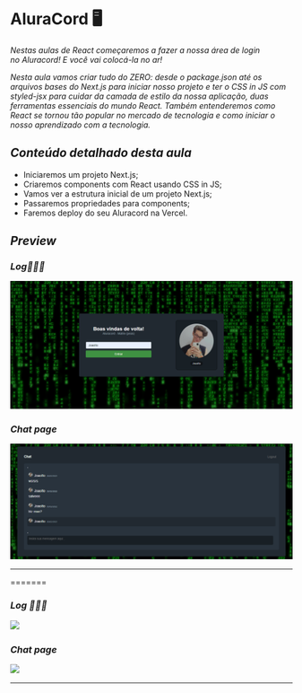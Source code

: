 # AluraCord 🖥️

*Nestas aulas de React começaremos a fazer a nossa área de login no *Aluracord! E você vai colocá-la no ar!**

*Nesta aula vamos criar tudo do ZERO: desde o package.json até os arquivos bases do Next.js para iniciar nosso projeto e ter o CSS in JS com styled-jsx para cuidar da camada de estilo da nossa aplicação, duas ferramentas essenciais do mundo React. Também entenderemos como React se tornou tão popular no mercado de tecnologia e como iniciar o nosso aprendizado com a tecnologia.*

## *Conteúdo detalhado desta aula*

- Iniciaremos um projeto Next.js;
- Criaremos components com React usando CSS in JS;
- Vamos ver a estrutura inicial de um projeto Next.js;
- Passaremos propriedades para components;
- Faremos deploy do seu Aluracord na Vercel.

## *Preview*

### *Log🧑🏼‍💻*

<img src="./pages/components/log/log_print.png">

### *Chat page*

<img src="./pages/components/chat/chat_print.png">

---
=======
### *Log 🧑🏼‍💻*
<img src="https://raw.githubusercontent.com/JoaoIto/alura_discord/main/pages/components/log/log_print.png#vitrinedev">

### *Chat page*
<img src="https://raw.githubusercontent.com/JoaoIto/alura_discord/main/pages/components/chat/chat_print.png">

---
